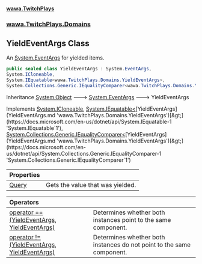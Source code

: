 #### [wawa.TwitchPlays](index.md 'index')
### [wawa.TwitchPlays.Domains](wawa.TwitchPlays.Domains.md 'wawa.TwitchPlays.Domains')

## YieldEventArgs Class

An [System.EventArgs](https://docs.microsoft.com/en-us/dotnet/api/System.EventArgs 'System.EventArgs') for yielded items.

```csharp
public sealed class YieldEventArgs : System.EventArgs,
System.ICloneable,
System.IEquatable<wawa.TwitchPlays.Domains.YieldEventArgs>,
System.Collections.Generic.IEqualityComparer<wawa.TwitchPlays.Domains.YieldEventArgs>
```

Inheritance [System.Object](https://docs.microsoft.com/en-us/dotnet/api/System.Object 'System.Object') &#129106; [System.EventArgs](https://docs.microsoft.com/en-us/dotnet/api/System.EventArgs 'System.EventArgs') &#129106; YieldEventArgs

Implements [System.ICloneable](https://docs.microsoft.com/en-us/dotnet/api/System.ICloneable 'System.ICloneable'), [System.IEquatable&lt;](https://docs.microsoft.com/en-us/dotnet/api/System.IEquatable-1 'System.IEquatable`1')[YieldEventArgs](YieldEventArgs.md 'wawa.TwitchPlays.Domains.YieldEventArgs')[&gt;](https://docs.microsoft.com/en-us/dotnet/api/System.IEquatable-1 'System.IEquatable`1'), [System.Collections.Generic.IEqualityComparer&lt;](https://docs.microsoft.com/en-us/dotnet/api/System.Collections.Generic.IEqualityComparer-1 'System.Collections.Generic.IEqualityComparer`1')[YieldEventArgs](YieldEventArgs.md 'wawa.TwitchPlays.Domains.YieldEventArgs')[&gt;](https://docs.microsoft.com/en-us/dotnet/api/System.Collections.Generic.IEqualityComparer-1 'System.Collections.Generic.IEqualityComparer`1')

| Properties | |
| :--- | :--- |
| [Query](YieldEventArgs.Query.md 'wawa.TwitchPlays.Domains.YieldEventArgs.Query') | Gets the value that was yielded. |

| Operators | |
| :--- | :--- |
| [operator ==(YieldEventArgs, YieldEventArgs)](YieldEventArgs.op_Equality(YieldEventArgs,YieldEventArgs).md 'wawa.TwitchPlays.Domains.YieldEventArgs.op_Equality(wawa.TwitchPlays.Domains.YieldEventArgs, wawa.TwitchPlays.Domains.YieldEventArgs)') | Determines whether both instances point to the same component. |
| [operator !=(YieldEventArgs, YieldEventArgs)](YieldEventArgs.op_Inequality(YieldEventArgs,YieldEventArgs).md 'wawa.TwitchPlays.Domains.YieldEventArgs.op_Inequality(wawa.TwitchPlays.Domains.YieldEventArgs, wawa.TwitchPlays.Domains.YieldEventArgs)') | Determines whether both instances do not point to the same component. |
